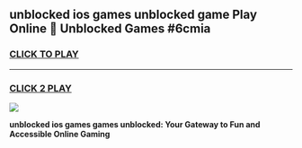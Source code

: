 
## unblocked ios games unblocked game Play Online 👋 Unblocked Games #6cmia
<h3>
<a href="https://premium.freeplayer.one?title=unblocked_ios_games&ref=21F">CLICK TO PLAY</a></h3>
<hr>

<h3>
<a href="https://premium.freeplayer.one?title=unblocked_ios_games&ref=21F">CLICK 2 PLAY</a>
  
</h3>

<a href="https://premium.freeplayer.one?title=unblocked_ios_games&ref=21F/"><img src="https://clearcache.store/games.png"></a>


**unblocked ios games games unblocked: Your Gateway to Fun and Accessible Online Gaming**
